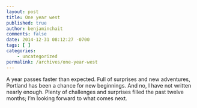 ```yaml
---
layout: post
title: One year west
published: true
author: benjaminchait
comments: false
date: 2014-12-31 08:12:27 -0700
tags: [ ]
categories:
    - uncategorized
permalink: /archives/one-year-west
---
```

A year passes faster than expected. Full of surprises and new adventures, Portland has been a chance for new beginnings. And no, I have not written nearly enough. Plenty of challenges and surprises filled the past twelve months; I’m looking forward to what comes next.
